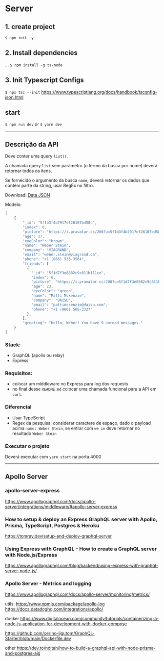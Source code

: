 # Server

## 1. create project
``$ npm init -y``

## 2. Install dependencies
...
``$ npm install -g ts-node``

## 3. Init Typescript Configs 
``$ npx tsc --init``
https://www.typescriptlang.org/docs/handbook/tsconfig-json.html

## start
``$ npm run dev`` or ``$ yarn dev``

----------------

## Descrição da API

Deve conter uma query `list()`.

A chamada query `list` sem parâmetro (o termo da busca por nome) deverá retornar todos os itens.

Se fornecido o argumento da busca `name`, deverá retornar os dados que contém parte da string, usar RegEx no filtro.

Download: [Data JSON](db.json)

Modelo:
```javascript
[
    {
        "_id": "5f1b3f4b7917ef26107bd58c",
        "index": 0,
        "picture": "https://i.pravatar.cc/200?u=5f1b3f4b7917ef26107bd58c",
        "age": 37,
        "eyeColor": "brown",
        "name": "Weber Stein",
        "company": "VIAGRAND",
        "email": "weber.stein@viagrand.ca",
        "phone": "+1 (866) 533-3564",
        "friends": [
          {
            "_id": "5f1d7f3e8882c9c811b111ce",
            "index": 0,
            "picture": "https://i.pravatar.cc/200?u=5f1d7f3e8882c9c811b111ce",
            "age": 23,
            "eyeColor": "green",
            "name": "Patti Mckenzie",
            "company": "DAISU",
            "email": "pattimckenzie@daisu.com",
            "phone": "+1 (960) 566-3327"
          },
        ],
        "greeting": "Hello, Weber! You have 9 unread messages."
    }
]
```

### Stack:
- GraphQL (apollo ou relay)
- Express

### Requisitos:
- colocar um middleware no Express para log dos requests
- no final desse `README.md` colocar uma chamada funcional para a API em `curl`.

### Diferencial

- Usar TypeScript
- Regex da pesquisa: considerar caractere de espaço, dado o payload acima `name: Weber Stein`, se entrar com `we in` deve retornar no resultado `Weber Stein`

### Executar o projeto

Deverá executar com `yarn start` na porta 4000

-------------

## Apollo Server
### apollo-server-express
https://www.apollographql.com/docs/apollo-server/integrations/middleware/#apollo-server-express

### How to setup & deploy an Express GraphQL server with Apollo, Prisma, TypeScript, Postgres & Heroku
https://tomray.dev/setup-and-deploy-graphql-server

### Using Express with GraphQL – How to create a GraphQL server with Node.js/Express
https://www.apollographql.com/blog/backend/using-express-with-graphql-server-node-js/

### Apollo Server - Metrics and logging
https://www.apollographql.com/docs/apollo-server/monitoring/metrics/

utils: 
  https://www.npmjs.com/package/apollo-log
  https://docs.datadoghq.com/integrations/apollo/

docker
  https://www.digitalocean.com/community/tutorials/containerizing-a-node-js-application-for-development-with-docker-compose

  https://github.com/cerino-ligutom/GraphQL-Starter/blob/main/Dockerfile.dev

other
https://dev.to/nditah/how-to-build-a-graphql-api-with-node-prisma-and-postgres-ajg